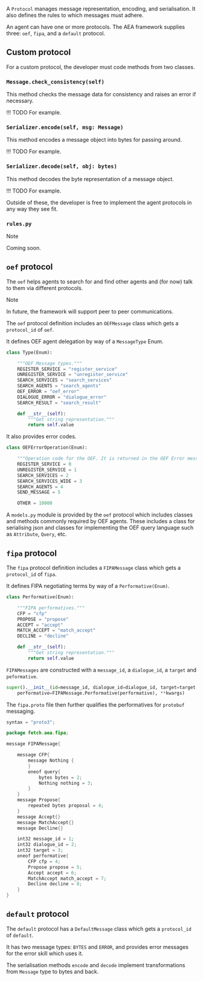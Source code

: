 A `Protocol` manages message representation, encoding, and serialisation. It also defines the rules to which messages must adhere.

An agent can have one or more protocols. The AEA framework supplies three: `oef`, `fipa`, and a `default` protocol.

## Custom protocol

For a custom protocol, the developer must code methods from two classes.

### `Message.check_consistency(self)`

This method checks the message data for consistency and raises an error if necessary.

!!! TODO
For example.

### `Serializer.encode(self, msg: Message)`

This method encodes a message object into bytes for passing around.

!!! TODO
For example.

### `Serializer.decode(self, obj: bytes)`

This method decodes the byte representation of a message object.

!!! TODO
For example.

Outside of these, the developer is free to implement the agent protocols in any way they see fit.

### `rules.py`

<div class="admonition note">
  <p class="admonition-title">Note</p>
  <p>Coming soon.</p>
</div>

## `oef` protocol

The `oef` helps agents to search for and find other agents and (for now) talk to them via different protocols.

<div class="admonition note">
  <p class="admonition-title">Note</p>
  <p>In future, the framework will support peer to peer communications.</p>
</div>

The `oef` protocol definition includes an `OEFMessage` class which gets a `protocol_id` of `oef`.

It defines OEF agent delegation by way of a `MessageType` Enum.

```python
class Type(Enum):

	"""OEF Message types."""
    REGISTER_SERVICE = "register_service"
    UNREGISTER_SERVICE = "unregister_service"
    SEARCH_SERVICES = "search_services"
    SEARCH_AGENTS = "search_agents"
    OEF_ERROR = "oef_error"
    DIALOGUE_ERROR = "dialogue_error"
    SEARCH_RESULT = "search_result"

    def __str__(self):
    	"""Get string representation."""
        return self.value
```

It also provides error codes.

```python
class OEFErrorOperation(Enum):

	"""Operation code for the OEF. It is returned in the OEF Error messages."""
	REGISTER_SERVICE = 0
    UNREGISTER_SERVICE = 1
    SEARCH_SERVICES = 2
    SEARCH_SERVICES_WIDE = 3
    SEARCH_AGENTS = 4
    SEND_MESSAGE = 5

    OTHER = 10000
```

A `models.py` module is provided by the `oef` protocol which includes classes and methods commonly required by OEF agents. These includes a class for serialising json and classes for implementing the OEF query language such as `Attribute`, `Query`, etc.

## `fipa` protocol

The `fipa` protocol definition includes a `FIPAMessage` class which gets a `protocol_id` of `fipa`.

It defines FIPA negotiating terms by way of a `Performative(Enum)`.

```python
class Performative(Enum):

	"""FIPA performatives."""
	CFP = "cfp"
    PROPOSE = "propose"
    ACCEPT = "accept"
    MATCH_ACCEPT = "match_accept"
    DECLINE = "decline"

    def __str__(self):
    	"""Get string representation."""
        return self.value
```

`FIPAMessages` are constructed with a `message_id`, a `dialogue_id`, a `target` and `peformative`.

```python
super().__init__(id=message_id, dialogue_id=dialogue_id, target=target,
	performative=FIPAMessage.Performative(performative), **kwargs)
```

The `fipa.proto` file then further qualifies the performatives for `protobuf` messaging.

```java
syntax = "proto3";

package fetch.aea.fipa;

message FIPAMessage{

    message CFP{
        message Nothing {
        }
        oneof query{
            bytes bytes = 2;
            Nothing nothing = 3;
        }
    }
    message Propose{
        repeated bytes proposal = 4;
    }
    message Accept{}
    message MatchAccept{}
    message Decline{}

    int32 message_id = 1;
    int32 dialogue_id = 2;
    int32 target = 3;
    oneof performative{
        CFP cfp = 4;
        Propose propose = 5;
        Accept accept = 6;
        MatchAccept match_accept = 7;
        Decline decline = 8;
    }
}
```

## `default` protocol

The `default` protocol has a `DefaultMessage` class which gets a `protocol_id` of `default`.

It has two message types: `BYTES` and `ERROR`, and provides error messages for the error skill which uses it.

The serialisation methods `encode` and `decode` implement transformations from `Message` type to bytes and back.

<br />
